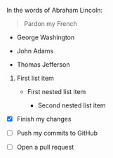 In the words of Abraham Lincoln:



> Pardon my French



- George Washington

- John Adams

- Thomas Jefferson



1. First list item

   - First nested list item

     - Second nested list item



- [x] Finish my changes

- [ ] Push my commits to GitHub

- [ ] Open a pull request